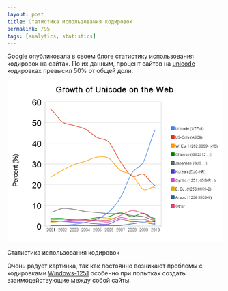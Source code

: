 ```yaml
---
layout: post
title: Статистика использования кодировок
permalink: /95
tags: [analytics, statistics]
---
```


Google опубликовала в своем [блоге](http://googleblog.blogspot.com/2010/01/unicode-nearing-50-of-web.html) статистику использования кодировок на сайтах.
По их данным, процент сайтов на [unicode](http://ru.wikipedia.org/wiki/Unicode) кодировках превысил 50% от общей доли.

![screenshot](/images/wp/unicode.png)

Статистика использования кодировок

Очень радует картинка, так как постоянно возникают проблемы с кодировками [Windows-1251](http://ru.wikipedia.org/wiki/Windows-1251) особенно при попытках создать взаимодействующие между собой сайты.
